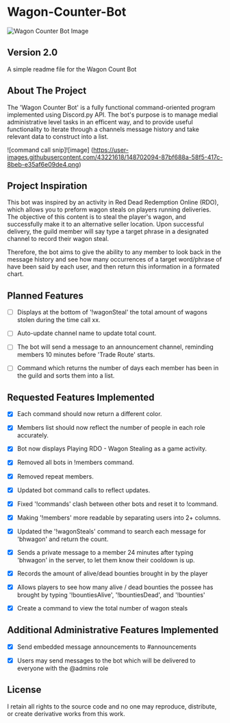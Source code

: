 # Wagon-Counter-Bot 
![Wagon Counter Bot Image](https://user-images.githubusercontent.com/43221618/130929520-c6de4482-474a-4030-883e-e1797cbd7531.PNG)


## Version 2.0
A simple readme file for the Wagon Count Bot

## About The Project
The 'Wagon Counter Bot' is a fully functional command-oriented program implemented using Discord.py API. The bot's purpose is to manage medial administrative level tasks in an efficent way, and to provide useful functionality to iterate through a channels message history and take relevant data to construct into a list. 

![command call snip]![image]
(https://user-images.githubusercontent.com/43221618/148702094-87bf688a-58f5-417c-8beb-e35af6e09de4.png)


## Project Inspiration
This bot was inspired by an activity in Red Dead Redemption Online (RDO), which allows you to preform wagon steals on players running deliveries. The objective of this content is to steal the player's wagon, and successfully make it to an alternative seller location. Upon successful delivery, the guild member will say type a target phrase in a designated channel to record their wagon steal.

Therefore, the bot aims to give the ability to any member to look back in the message history and see how many occurrences of a target word/phrase of have been said by each user, and then return this information in a formated chart.


## Planned Features
- [ ] Displays at the bottom of '!wagonSteal' the total amount of wagons stolen during the time call xx.
- [ ] Auto-update channel name to update total count.
- [ ] The bot will send a message to an announcement channel, reminding members 10 minutes before 'Trade Route' starts.
- [ ] Command which returns the number of days each member has been in the guild and sorts them into a list.


## Requested Features Implemented
- [x] Each command should now return a different color.
- [x] Members list should now reflect the number of people in each role accurately.
- [x] Bot now displays Playing RDO - Wagon Stealing as a game activity.
- [x] Removed all bots in !members command.
- [x] Removed repeat members.
- [x] Updated bot command calls to reflect updates.
- [x] Fixed '!commands' clash between other bots and reset it to !command.
- [x] Making '!members' more readable by separating users into 2+ columns.
- [x] Updated the '!wagonSteals' command to search each message for 'bhwagon' and return the count.
- [X] Sends a private message to a member 24 minutes after typing 'bhwagon' in the server, to let them know their cooldown is up.
- [X] Records the amount of alive/dead bounties brought in by the player
- [X] Allows players to see how many alive / dead bounties the possee has brought by typing '!bountiesAlive', '!bountiesDead', and '!bounties'
- [X] Create a command to view the total number of wagon steals


## Additional Administrative Features Implemented
- [x] Send embedded message announcements to #announcements
- [x] Users may send messages to the bot which will be delivered to everyone with the @admins role


## License
I retain all rights to the source code and no one may reproduce, distribute, or create derivative works from this work. 
